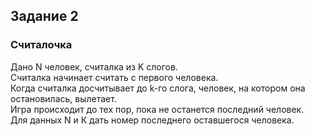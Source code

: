 ## Задание 2
### Считалочка

Дано N человек, считалка из K слогов. <br>
Считалка начинает считать с первого человека. <br>
Когда считалка досчитывает до k-го слога, человек, на котором она остановилась, вылетает. <br>
Игра происходит до тех пор, пока не останется последний человек. <br>
Для данных N и К дать номер последнего оставшегося человека.